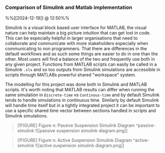 ### Comparison of Simulink and Matlab implementation
%%[[2024-12-19]] @ 12:50%%

Simulink is a visual block based user interface for MATLAB, the visual nature can help maintain a big picture intuition that can get lost in code. This can be especially helpful in larger organisations that need to collaborate and communicate with more stakeholders especially when communicating to non programmers. 
That there are differences in the default workflows and as such some things are easier to do in one than the other. Most users will find a balance of the two and frequently use both in any given project. Functions from MATLAB scripts can easily be called in a Simulink `.slx` and so too outputs from Simulink simulations are accessible in scripts through MATLABs powerful shared "workspace" system.

The modelling for this project was done both in Simulink and MATLAB scripts. It's worth noting that MATLAB results can differ when running the same simulation in `Discrete-time` vs `Continous-time` and by default Simulink tends to handle simulations in continuous time. Similarly by default Simulink will handle time itself but in a tightly integrated project it can be important to use a specific shared time vector between sections handled in scripts and Simulink simulations.


> [!FIGURE] Figure n: Passive Suspension Simulink Diagram ^passive-simulink
> ![[passive suspension simulink diagram.png]]

> [!FIGURE] Figure n: Active Suspension Simulink Diagram ^active-simulink
> ![[active suspension simulink diagram.png]]

